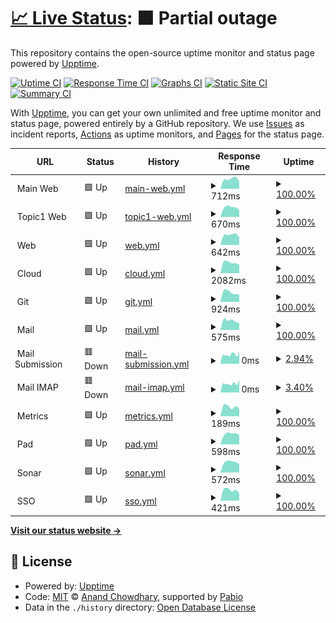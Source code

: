 # [📈 Live Status](https://demo.upptime.js.org): <!--live status--> **🟧 Partial outage**

This repository contains the open-source uptime monitor and status page powered by [Upptime](https://github.com/upptime/upptime).

[![Uptime CI](https://github.com/wuan/upptime/workflows/Uptime%20CI/badge.svg)](https://github.com/wuan/upptime/actions?query=workflow%3A%22Uptime+CI%22)
[![Response Time CI](https://github.com/wuan/upptime/workflows/Response%20Time%20CI/badge.svg)](https://github.com/wuan/upptime/actions?query=workflow%3A%22Response+Time+CI%22)
[![Graphs CI](https://github.com/wuan/upptime/workflows/Graphs%20CI/badge.svg)](https://github.com/wuan/upptime/actions?query=workflow%3A%22Graphs+CI%22)
[![Static Site CI](https://github.com/wuan/upptime/workflows/Static%20Site%20CI/badge.svg)](https://github.com/wuan/upptime/actions?query=workflow%3A%22Static+Site+CI%22)
[![Summary CI](https://github.com/wuan/upptime/workflows/Summary%20CI/badge.svg)](https://github.com/wuan/upptime/actions?query=workflow%3A%22Summary+CI%22)

With [Upptime](https://upptime.js.org), you can get your own unlimited and free uptime monitor and status page, powered entirely by a GitHub repository. We use [Issues](https://github.com/wuan/upptime/issues) as incident reports, [Actions](https://github.com/wuan/upptime/actions) as uptime monitors, and [Pages](https://demo.upptime.js.org) for the status page.

<!--start: status pages-->
<!-- This summary is generated by Upptime (https://github.com/upptime/upptime) -->
<!-- Do not edit this manually, your changes will be overwritten -->
<!-- prettier-ignore -->
| URL | Status | History | Response Time | Uptime |
| --- | ------ | ------- | ------------- | ------ |
| <img alt="" src="https://icons.duckduckgo.com/ip3/$public_web.ico" height="13"> Main Web | 🟩 Up | [main-web.yml](https://github.com/oetztal/upptime-infra/commits/HEAD/history/main-web.yml) | <details><summary><img alt="Response time graph" src="./graphs/main-web/response-time-week.png" height="20"> 712ms</summary><br><a href="https://oetztal.github.io/upptime-infra/history/main-web"><img alt="Response time 712" src="https://img.shields.io/endpoint?url=https%3A%2F%2Fraw.githubusercontent.com%2Foetztal%2Fupptime-infra%2FHEAD%2Fapi%2Fmain-web%2Fresponse-time.json"></a><br><a href="https://oetztal.github.io/upptime-infra/history/main-web"><img alt="24-hour response time 712" src="https://img.shields.io/endpoint?url=https%3A%2F%2Fraw.githubusercontent.com%2Foetztal%2Fupptime-infra%2FHEAD%2Fapi%2Fmain-web%2Fresponse-time-day.json"></a><br><a href="https://oetztal.github.io/upptime-infra/history/main-web"><img alt="7-day response time 712" src="https://img.shields.io/endpoint?url=https%3A%2F%2Fraw.githubusercontent.com%2Foetztal%2Fupptime-infra%2FHEAD%2Fapi%2Fmain-web%2Fresponse-time-week.json"></a><br><a href="https://oetztal.github.io/upptime-infra/history/main-web"><img alt="30-day response time 712" src="https://img.shields.io/endpoint?url=https%3A%2F%2Fraw.githubusercontent.com%2Foetztal%2Fupptime-infra%2FHEAD%2Fapi%2Fmain-web%2Fresponse-time-month.json"></a><br><a href="https://oetztal.github.io/upptime-infra/history/main-web"><img alt="1-year response time 712" src="https://img.shields.io/endpoint?url=https%3A%2F%2Fraw.githubusercontent.com%2Foetztal%2Fupptime-infra%2FHEAD%2Fapi%2Fmain-web%2Fresponse-time-year.json"></a></details> | <details><summary><a href="https://oetztal.github.io/upptime-infra/history/main-web">100.00%</a></summary><a href="https://oetztal.github.io/upptime-infra/history/main-web"><img alt="All-time uptime 100.00%" src="https://img.shields.io/endpoint?url=https%3A%2F%2Fraw.githubusercontent.com%2Foetztal%2Fupptime-infra%2FHEAD%2Fapi%2Fmain-web%2Fuptime.json"></a><br><a href="https://oetztal.github.io/upptime-infra/history/main-web"><img alt="24-hour uptime 100.00%" src="https://img.shields.io/endpoint?url=https%3A%2F%2Fraw.githubusercontent.com%2Foetztal%2Fupptime-infra%2FHEAD%2Fapi%2Fmain-web%2Fuptime-day.json"></a><br><a href="https://oetztal.github.io/upptime-infra/history/main-web"><img alt="7-day uptime 100.00%" src="https://img.shields.io/endpoint?url=https%3A%2F%2Fraw.githubusercontent.com%2Foetztal%2Fupptime-infra%2FHEAD%2Fapi%2Fmain-web%2Fuptime-week.json"></a><br><a href="https://oetztal.github.io/upptime-infra/history/main-web"><img alt="30-day uptime 100.00%" src="https://img.shields.io/endpoint?url=https%3A%2F%2Fraw.githubusercontent.com%2Foetztal%2Fupptime-infra%2FHEAD%2Fapi%2Fmain-web%2Fuptime-month.json"></a><br><a href="https://oetztal.github.io/upptime-infra/history/main-web"><img alt="1-year uptime 100.00%" src="https://img.shields.io/endpoint?url=https%3A%2F%2Fraw.githubusercontent.com%2Foetztal%2Fupptime-infra%2FHEAD%2Fapi%2Fmain-web%2Fuptime-year.json"></a></details>
| <img alt="" src="https://icons.duckduckgo.com/ip3/$topic1_web.ico" height="13"> Topic1 Web | 🟩 Up | [topic1-web.yml](https://github.com/oetztal/upptime-infra/commits/HEAD/history/topic1-web.yml) | <details><summary><img alt="Response time graph" src="./graphs/topic1-web/response-time-week.png" height="20"> 670ms</summary><br><a href="https://oetztal.github.io/upptime-infra/history/topic1-web"><img alt="Response time 670" src="https://img.shields.io/endpoint?url=https%3A%2F%2Fraw.githubusercontent.com%2Foetztal%2Fupptime-infra%2FHEAD%2Fapi%2Ftopic1-web%2Fresponse-time.json"></a><br><a href="https://oetztal.github.io/upptime-infra/history/topic1-web"><img alt="24-hour response time 670" src="https://img.shields.io/endpoint?url=https%3A%2F%2Fraw.githubusercontent.com%2Foetztal%2Fupptime-infra%2FHEAD%2Fapi%2Ftopic1-web%2Fresponse-time-day.json"></a><br><a href="https://oetztal.github.io/upptime-infra/history/topic1-web"><img alt="7-day response time 670" src="https://img.shields.io/endpoint?url=https%3A%2F%2Fraw.githubusercontent.com%2Foetztal%2Fupptime-infra%2FHEAD%2Fapi%2Ftopic1-web%2Fresponse-time-week.json"></a><br><a href="https://oetztal.github.io/upptime-infra/history/topic1-web"><img alt="30-day response time 670" src="https://img.shields.io/endpoint?url=https%3A%2F%2Fraw.githubusercontent.com%2Foetztal%2Fupptime-infra%2FHEAD%2Fapi%2Ftopic1-web%2Fresponse-time-month.json"></a><br><a href="https://oetztal.github.io/upptime-infra/history/topic1-web"><img alt="1-year response time 670" src="https://img.shields.io/endpoint?url=https%3A%2F%2Fraw.githubusercontent.com%2Foetztal%2Fupptime-infra%2FHEAD%2Fapi%2Ftopic1-web%2Fresponse-time-year.json"></a></details> | <details><summary><a href="https://oetztal.github.io/upptime-infra/history/topic1-web">100.00%</a></summary><a href="https://oetztal.github.io/upptime-infra/history/topic1-web"><img alt="All-time uptime 100.00%" src="https://img.shields.io/endpoint?url=https%3A%2F%2Fraw.githubusercontent.com%2Foetztal%2Fupptime-infra%2FHEAD%2Fapi%2Ftopic1-web%2Fuptime.json"></a><br><a href="https://oetztal.github.io/upptime-infra/history/topic1-web"><img alt="24-hour uptime 100.00%" src="https://img.shields.io/endpoint?url=https%3A%2F%2Fraw.githubusercontent.com%2Foetztal%2Fupptime-infra%2FHEAD%2Fapi%2Ftopic1-web%2Fuptime-day.json"></a><br><a href="https://oetztal.github.io/upptime-infra/history/topic1-web"><img alt="7-day uptime 100.00%" src="https://img.shields.io/endpoint?url=https%3A%2F%2Fraw.githubusercontent.com%2Foetztal%2Fupptime-infra%2FHEAD%2Fapi%2Ftopic1-web%2Fuptime-week.json"></a><br><a href="https://oetztal.github.io/upptime-infra/history/topic1-web"><img alt="30-day uptime 100.00%" src="https://img.shields.io/endpoint?url=https%3A%2F%2Fraw.githubusercontent.com%2Foetztal%2Fupptime-infra%2FHEAD%2Fapi%2Ftopic1-web%2Fuptime-month.json"></a><br><a href="https://oetztal.github.io/upptime-infra/history/topic1-web"><img alt="1-year uptime 100.00%" src="https://img.shields.io/endpoint?url=https%3A%2F%2Fraw.githubusercontent.com%2Foetztal%2Fupptime-infra%2FHEAD%2Fapi%2Ftopic1-web%2Fuptime-year.json"></a></details>
| <img alt="" src="https://icons.duckduckgo.com/ip3/$internal_domain.ico" height="13"> Web | 🟩 Up | [web.yml](https://github.com/oetztal/upptime-infra/commits/HEAD/history/web.yml) | <details><summary><img alt="Response time graph" src="./graphs/web/response-time-week.png" height="20"> 642ms</summary><br><a href="https://oetztal.github.io/upptime-infra/history/web"><img alt="Response time 642" src="https://img.shields.io/endpoint?url=https%3A%2F%2Fraw.githubusercontent.com%2Foetztal%2Fupptime-infra%2FHEAD%2Fapi%2Fweb%2Fresponse-time.json"></a><br><a href="https://oetztal.github.io/upptime-infra/history/web"><img alt="24-hour response time 642" src="https://img.shields.io/endpoint?url=https%3A%2F%2Fraw.githubusercontent.com%2Foetztal%2Fupptime-infra%2FHEAD%2Fapi%2Fweb%2Fresponse-time-day.json"></a><br><a href="https://oetztal.github.io/upptime-infra/history/web"><img alt="7-day response time 642" src="https://img.shields.io/endpoint?url=https%3A%2F%2Fraw.githubusercontent.com%2Foetztal%2Fupptime-infra%2FHEAD%2Fapi%2Fweb%2Fresponse-time-week.json"></a><br><a href="https://oetztal.github.io/upptime-infra/history/web"><img alt="30-day response time 642" src="https://img.shields.io/endpoint?url=https%3A%2F%2Fraw.githubusercontent.com%2Foetztal%2Fupptime-infra%2FHEAD%2Fapi%2Fweb%2Fresponse-time-month.json"></a><br><a href="https://oetztal.github.io/upptime-infra/history/web"><img alt="1-year response time 642" src="https://img.shields.io/endpoint?url=https%3A%2F%2Fraw.githubusercontent.com%2Foetztal%2Fupptime-infra%2FHEAD%2Fapi%2Fweb%2Fresponse-time-year.json"></a></details> | <details><summary><a href="https://oetztal.github.io/upptime-infra/history/web">100.00%</a></summary><a href="https://oetztal.github.io/upptime-infra/history/web"><img alt="All-time uptime 100.00%" src="https://img.shields.io/endpoint?url=https%3A%2F%2Fraw.githubusercontent.com%2Foetztal%2Fupptime-infra%2FHEAD%2Fapi%2Fweb%2Fuptime.json"></a><br><a href="https://oetztal.github.io/upptime-infra/history/web"><img alt="24-hour uptime 100.00%" src="https://img.shields.io/endpoint?url=https%3A%2F%2Fraw.githubusercontent.com%2Foetztal%2Fupptime-infra%2FHEAD%2Fapi%2Fweb%2Fuptime-day.json"></a><br><a href="https://oetztal.github.io/upptime-infra/history/web"><img alt="7-day uptime 100.00%" src="https://img.shields.io/endpoint?url=https%3A%2F%2Fraw.githubusercontent.com%2Foetztal%2Fupptime-infra%2FHEAD%2Fapi%2Fweb%2Fuptime-week.json"></a><br><a href="https://oetztal.github.io/upptime-infra/history/web"><img alt="30-day uptime 100.00%" src="https://img.shields.io/endpoint?url=https%3A%2F%2Fraw.githubusercontent.com%2Foetztal%2Fupptime-infra%2FHEAD%2Fapi%2Fweb%2Fuptime-month.json"></a><br><a href="https://oetztal.github.io/upptime-infra/history/web"><img alt="1-year uptime 100.00%" src="https://img.shields.io/endpoint?url=https%3A%2F%2Fraw.githubusercontent.com%2Foetztal%2Fupptime-infra%2FHEAD%2Fapi%2Fweb%2Fuptime-year.json"></a></details>
| <img alt="" src="https://icons.duckduckgo.com/ip3/cloud.$internal_domain.ico" height="13"> Cloud | 🟩 Up | [cloud.yml](https://github.com/oetztal/upptime-infra/commits/HEAD/history/cloud.yml) | <details><summary><img alt="Response time graph" src="./graphs/cloud/response-time-week.png" height="20"> 2082ms</summary><br><a href="https://oetztal.github.io/upptime-infra/history/cloud"><img alt="Response time 2082" src="https://img.shields.io/endpoint?url=https%3A%2F%2Fraw.githubusercontent.com%2Foetztal%2Fupptime-infra%2FHEAD%2Fapi%2Fcloud%2Fresponse-time.json"></a><br><a href="https://oetztal.github.io/upptime-infra/history/cloud"><img alt="24-hour response time 2082" src="https://img.shields.io/endpoint?url=https%3A%2F%2Fraw.githubusercontent.com%2Foetztal%2Fupptime-infra%2FHEAD%2Fapi%2Fcloud%2Fresponse-time-day.json"></a><br><a href="https://oetztal.github.io/upptime-infra/history/cloud"><img alt="7-day response time 2082" src="https://img.shields.io/endpoint?url=https%3A%2F%2Fraw.githubusercontent.com%2Foetztal%2Fupptime-infra%2FHEAD%2Fapi%2Fcloud%2Fresponse-time-week.json"></a><br><a href="https://oetztal.github.io/upptime-infra/history/cloud"><img alt="30-day response time 2082" src="https://img.shields.io/endpoint?url=https%3A%2F%2Fraw.githubusercontent.com%2Foetztal%2Fupptime-infra%2FHEAD%2Fapi%2Fcloud%2Fresponse-time-month.json"></a><br><a href="https://oetztal.github.io/upptime-infra/history/cloud"><img alt="1-year response time 2082" src="https://img.shields.io/endpoint?url=https%3A%2F%2Fraw.githubusercontent.com%2Foetztal%2Fupptime-infra%2FHEAD%2Fapi%2Fcloud%2Fresponse-time-year.json"></a></details> | <details><summary><a href="https://oetztal.github.io/upptime-infra/history/cloud">100.00%</a></summary><a href="https://oetztal.github.io/upptime-infra/history/cloud"><img alt="All-time uptime 100.00%" src="https://img.shields.io/endpoint?url=https%3A%2F%2Fraw.githubusercontent.com%2Foetztal%2Fupptime-infra%2FHEAD%2Fapi%2Fcloud%2Fuptime.json"></a><br><a href="https://oetztal.github.io/upptime-infra/history/cloud"><img alt="24-hour uptime 100.00%" src="https://img.shields.io/endpoint?url=https%3A%2F%2Fraw.githubusercontent.com%2Foetztal%2Fupptime-infra%2FHEAD%2Fapi%2Fcloud%2Fuptime-day.json"></a><br><a href="https://oetztal.github.io/upptime-infra/history/cloud"><img alt="7-day uptime 100.00%" src="https://img.shields.io/endpoint?url=https%3A%2F%2Fraw.githubusercontent.com%2Foetztal%2Fupptime-infra%2FHEAD%2Fapi%2Fcloud%2Fuptime-week.json"></a><br><a href="https://oetztal.github.io/upptime-infra/history/cloud"><img alt="30-day uptime 100.00%" src="https://img.shields.io/endpoint?url=https%3A%2F%2Fraw.githubusercontent.com%2Foetztal%2Fupptime-infra%2FHEAD%2Fapi%2Fcloud%2Fuptime-month.json"></a><br><a href="https://oetztal.github.io/upptime-infra/history/cloud"><img alt="1-year uptime 100.00%" src="https://img.shields.io/endpoint?url=https%3A%2F%2Fraw.githubusercontent.com%2Foetztal%2Fupptime-infra%2FHEAD%2Fapi%2Fcloud%2Fuptime-year.json"></a></details>
| <img alt="" src="https://icons.duckduckgo.com/ip3/git.$internal_domain.ico" height="13"> Git | 🟩 Up | [git.yml](https://github.com/oetztal/upptime-infra/commits/HEAD/history/git.yml) | <details><summary><img alt="Response time graph" src="./graphs/git/response-time-week.png" height="20"> 924ms</summary><br><a href="https://oetztal.github.io/upptime-infra/history/git"><img alt="Response time 924" src="https://img.shields.io/endpoint?url=https%3A%2F%2Fraw.githubusercontent.com%2Foetztal%2Fupptime-infra%2FHEAD%2Fapi%2Fgit%2Fresponse-time.json"></a><br><a href="https://oetztal.github.io/upptime-infra/history/git"><img alt="24-hour response time 924" src="https://img.shields.io/endpoint?url=https%3A%2F%2Fraw.githubusercontent.com%2Foetztal%2Fupptime-infra%2FHEAD%2Fapi%2Fgit%2Fresponse-time-day.json"></a><br><a href="https://oetztal.github.io/upptime-infra/history/git"><img alt="7-day response time 924" src="https://img.shields.io/endpoint?url=https%3A%2F%2Fraw.githubusercontent.com%2Foetztal%2Fupptime-infra%2FHEAD%2Fapi%2Fgit%2Fresponse-time-week.json"></a><br><a href="https://oetztal.github.io/upptime-infra/history/git"><img alt="30-day response time 924" src="https://img.shields.io/endpoint?url=https%3A%2F%2Fraw.githubusercontent.com%2Foetztal%2Fupptime-infra%2FHEAD%2Fapi%2Fgit%2Fresponse-time-month.json"></a><br><a href="https://oetztal.github.io/upptime-infra/history/git"><img alt="1-year response time 924" src="https://img.shields.io/endpoint?url=https%3A%2F%2Fraw.githubusercontent.com%2Foetztal%2Fupptime-infra%2FHEAD%2Fapi%2Fgit%2Fresponse-time-year.json"></a></details> | <details><summary><a href="https://oetztal.github.io/upptime-infra/history/git">100.00%</a></summary><a href="https://oetztal.github.io/upptime-infra/history/git"><img alt="All-time uptime 100.00%" src="https://img.shields.io/endpoint?url=https%3A%2F%2Fraw.githubusercontent.com%2Foetztal%2Fupptime-infra%2FHEAD%2Fapi%2Fgit%2Fuptime.json"></a><br><a href="https://oetztal.github.io/upptime-infra/history/git"><img alt="24-hour uptime 100.00%" src="https://img.shields.io/endpoint?url=https%3A%2F%2Fraw.githubusercontent.com%2Foetztal%2Fupptime-infra%2FHEAD%2Fapi%2Fgit%2Fuptime-day.json"></a><br><a href="https://oetztal.github.io/upptime-infra/history/git"><img alt="7-day uptime 100.00%" src="https://img.shields.io/endpoint?url=https%3A%2F%2Fraw.githubusercontent.com%2Foetztal%2Fupptime-infra%2FHEAD%2Fapi%2Fgit%2Fuptime-week.json"></a><br><a href="https://oetztal.github.io/upptime-infra/history/git"><img alt="30-day uptime 100.00%" src="https://img.shields.io/endpoint?url=https%3A%2F%2Fraw.githubusercontent.com%2Foetztal%2Fupptime-infra%2FHEAD%2Fapi%2Fgit%2Fuptime-month.json"></a><br><a href="https://oetztal.github.io/upptime-infra/history/git"><img alt="1-year uptime 100.00%" src="https://img.shields.io/endpoint?url=https%3A%2F%2Fraw.githubusercontent.com%2Foetztal%2Fupptime-infra%2FHEAD%2Fapi%2Fgit%2Fuptime-year.json"></a></details>
| <img alt="" src="https://icons.duckduckgo.com/ip3/mail.$internal_domain.ico" height="13"> Mail | 🟩 Up | [mail.yml](https://github.com/oetztal/upptime-infra/commits/HEAD/history/mail.yml) | <details><summary><img alt="Response time graph" src="./graphs/mail/response-time-week.png" height="20"> 575ms</summary><br><a href="https://oetztal.github.io/upptime-infra/history/mail"><img alt="Response time 575" src="https://img.shields.io/endpoint?url=https%3A%2F%2Fraw.githubusercontent.com%2Foetztal%2Fupptime-infra%2FHEAD%2Fapi%2Fmail%2Fresponse-time.json"></a><br><a href="https://oetztal.github.io/upptime-infra/history/mail"><img alt="24-hour response time 575" src="https://img.shields.io/endpoint?url=https%3A%2F%2Fraw.githubusercontent.com%2Foetztal%2Fupptime-infra%2FHEAD%2Fapi%2Fmail%2Fresponse-time-day.json"></a><br><a href="https://oetztal.github.io/upptime-infra/history/mail"><img alt="7-day response time 575" src="https://img.shields.io/endpoint?url=https%3A%2F%2Fraw.githubusercontent.com%2Foetztal%2Fupptime-infra%2FHEAD%2Fapi%2Fmail%2Fresponse-time-week.json"></a><br><a href="https://oetztal.github.io/upptime-infra/history/mail"><img alt="30-day response time 575" src="https://img.shields.io/endpoint?url=https%3A%2F%2Fraw.githubusercontent.com%2Foetztal%2Fupptime-infra%2FHEAD%2Fapi%2Fmail%2Fresponse-time-month.json"></a><br><a href="https://oetztal.github.io/upptime-infra/history/mail"><img alt="1-year response time 575" src="https://img.shields.io/endpoint?url=https%3A%2F%2Fraw.githubusercontent.com%2Foetztal%2Fupptime-infra%2FHEAD%2Fapi%2Fmail%2Fresponse-time-year.json"></a></details> | <details><summary><a href="https://oetztal.github.io/upptime-infra/history/mail">100.00%</a></summary><a href="https://oetztal.github.io/upptime-infra/history/mail"><img alt="All-time uptime 100.00%" src="https://img.shields.io/endpoint?url=https%3A%2F%2Fraw.githubusercontent.com%2Foetztal%2Fupptime-infra%2FHEAD%2Fapi%2Fmail%2Fuptime.json"></a><br><a href="https://oetztal.github.io/upptime-infra/history/mail"><img alt="24-hour uptime 100.00%" src="https://img.shields.io/endpoint?url=https%3A%2F%2Fraw.githubusercontent.com%2Foetztal%2Fupptime-infra%2FHEAD%2Fapi%2Fmail%2Fuptime-day.json"></a><br><a href="https://oetztal.github.io/upptime-infra/history/mail"><img alt="7-day uptime 100.00%" src="https://img.shields.io/endpoint?url=https%3A%2F%2Fraw.githubusercontent.com%2Foetztal%2Fupptime-infra%2FHEAD%2Fapi%2Fmail%2Fuptime-week.json"></a><br><a href="https://oetztal.github.io/upptime-infra/history/mail"><img alt="30-day uptime 100.00%" src="https://img.shields.io/endpoint?url=https%3A%2F%2Fraw.githubusercontent.com%2Foetztal%2Fupptime-infra%2FHEAD%2Fapi%2Fmail%2Fuptime-month.json"></a><br><a href="https://oetztal.github.io/upptime-infra/history/mail"><img alt="1-year uptime 100.00%" src="https://img.shields.io/endpoint?url=https%3A%2F%2Fraw.githubusercontent.com%2Foetztal%2Fupptime-infra%2FHEAD%2Fapi%2Fmail%2Fuptime-year.json"></a></details>
| <img alt="" src="https://icons.duckduckgo.com/ip3/null.ico" height="13"> Mail Submission | 🟥 Down | [mail-submission.yml](https://github.com/oetztal/upptime-infra/commits/HEAD/history/mail-submission.yml) | <details><summary><img alt="Response time graph" src="./graphs/mail-submission/response-time-week.png" height="20"> 0ms</summary><br><a href="https://oetztal.github.io/upptime-infra/history/mail-submission"><img alt="Response time 0" src="https://img.shields.io/endpoint?url=https%3A%2F%2Fraw.githubusercontent.com%2Foetztal%2Fupptime-infra%2FHEAD%2Fapi%2Fmail-submission%2Fresponse-time.json"></a><br><a href="https://oetztal.github.io/upptime-infra/history/mail-submission"><img alt="24-hour response time 0" src="https://img.shields.io/endpoint?url=https%3A%2F%2Fraw.githubusercontent.com%2Foetztal%2Fupptime-infra%2FHEAD%2Fapi%2Fmail-submission%2Fresponse-time-day.json"></a><br><a href="https://oetztal.github.io/upptime-infra/history/mail-submission"><img alt="7-day response time 0" src="https://img.shields.io/endpoint?url=https%3A%2F%2Fraw.githubusercontent.com%2Foetztal%2Fupptime-infra%2FHEAD%2Fapi%2Fmail-submission%2Fresponse-time-week.json"></a><br><a href="https://oetztal.github.io/upptime-infra/history/mail-submission"><img alt="30-day response time 0" src="https://img.shields.io/endpoint?url=https%3A%2F%2Fraw.githubusercontent.com%2Foetztal%2Fupptime-infra%2FHEAD%2Fapi%2Fmail-submission%2Fresponse-time-month.json"></a><br><a href="https://oetztal.github.io/upptime-infra/history/mail-submission"><img alt="1-year response time 0" src="https://img.shields.io/endpoint?url=https%3A%2F%2Fraw.githubusercontent.com%2Foetztal%2Fupptime-infra%2FHEAD%2Fapi%2Fmail-submission%2Fresponse-time-year.json"></a></details> | <details><summary><a href="https://oetztal.github.io/upptime-infra/history/mail-submission">2.94%</a></summary><a href="https://oetztal.github.io/upptime-infra/history/mail-submission"><img alt="All-time uptime 2.94%" src="https://img.shields.io/endpoint?url=https%3A%2F%2Fraw.githubusercontent.com%2Foetztal%2Fupptime-infra%2FHEAD%2Fapi%2Fmail-submission%2Fuptime.json"></a><br><a href="https://oetztal.github.io/upptime-infra/history/mail-submission"><img alt="24-hour uptime 2.94%" src="https://img.shields.io/endpoint?url=https%3A%2F%2Fraw.githubusercontent.com%2Foetztal%2Fupptime-infra%2FHEAD%2Fapi%2Fmail-submission%2Fuptime-day.json"></a><br><a href="https://oetztal.github.io/upptime-infra/history/mail-submission"><img alt="7-day uptime 2.94%" src="https://img.shields.io/endpoint?url=https%3A%2F%2Fraw.githubusercontent.com%2Foetztal%2Fupptime-infra%2FHEAD%2Fapi%2Fmail-submission%2Fuptime-week.json"></a><br><a href="https://oetztal.github.io/upptime-infra/history/mail-submission"><img alt="30-day uptime 2.94%" src="https://img.shields.io/endpoint?url=https%3A%2F%2Fraw.githubusercontent.com%2Foetztal%2Fupptime-infra%2FHEAD%2Fapi%2Fmail-submission%2Fuptime-month.json"></a><br><a href="https://oetztal.github.io/upptime-infra/history/mail-submission"><img alt="1-year uptime 2.94%" src="https://img.shields.io/endpoint?url=https%3A%2F%2Fraw.githubusercontent.com%2Foetztal%2Fupptime-infra%2FHEAD%2Fapi%2Fmail-submission%2Fuptime-year.json"></a></details>
| <img alt="" src="https://icons.duckduckgo.com/ip3/null.ico" height="13"> Mail IMAP | 🟥 Down | [mail-imap.yml](https://github.com/oetztal/upptime-infra/commits/HEAD/history/mail-imap.yml) | <details><summary><img alt="Response time graph" src="./graphs/mail-imap/response-time-week.png" height="20"> 0ms</summary><br><a href="https://oetztal.github.io/upptime-infra/history/mail-imap"><img alt="Response time 0" src="https://img.shields.io/endpoint?url=https%3A%2F%2Fraw.githubusercontent.com%2Foetztal%2Fupptime-infra%2FHEAD%2Fapi%2Fmail-imap%2Fresponse-time.json"></a><br><a href="https://oetztal.github.io/upptime-infra/history/mail-imap"><img alt="24-hour response time 0" src="https://img.shields.io/endpoint?url=https%3A%2F%2Fraw.githubusercontent.com%2Foetztal%2Fupptime-infra%2FHEAD%2Fapi%2Fmail-imap%2Fresponse-time-day.json"></a><br><a href="https://oetztal.github.io/upptime-infra/history/mail-imap"><img alt="7-day response time 0" src="https://img.shields.io/endpoint?url=https%3A%2F%2Fraw.githubusercontent.com%2Foetztal%2Fupptime-infra%2FHEAD%2Fapi%2Fmail-imap%2Fresponse-time-week.json"></a><br><a href="https://oetztal.github.io/upptime-infra/history/mail-imap"><img alt="30-day response time 0" src="https://img.shields.io/endpoint?url=https%3A%2F%2Fraw.githubusercontent.com%2Foetztal%2Fupptime-infra%2FHEAD%2Fapi%2Fmail-imap%2Fresponse-time-month.json"></a><br><a href="https://oetztal.github.io/upptime-infra/history/mail-imap"><img alt="1-year response time 0" src="https://img.shields.io/endpoint?url=https%3A%2F%2Fraw.githubusercontent.com%2Foetztal%2Fupptime-infra%2FHEAD%2Fapi%2Fmail-imap%2Fresponse-time-year.json"></a></details> | <details><summary><a href="https://oetztal.github.io/upptime-infra/history/mail-imap">3.40%</a></summary><a href="https://oetztal.github.io/upptime-infra/history/mail-imap"><img alt="All-time uptime 3.40%" src="https://img.shields.io/endpoint?url=https%3A%2F%2Fraw.githubusercontent.com%2Foetztal%2Fupptime-infra%2FHEAD%2Fapi%2Fmail-imap%2Fuptime.json"></a><br><a href="https://oetztal.github.io/upptime-infra/history/mail-imap"><img alt="24-hour uptime 3.40%" src="https://img.shields.io/endpoint?url=https%3A%2F%2Fraw.githubusercontent.com%2Foetztal%2Fupptime-infra%2FHEAD%2Fapi%2Fmail-imap%2Fuptime-day.json"></a><br><a href="https://oetztal.github.io/upptime-infra/history/mail-imap"><img alt="7-day uptime 3.40%" src="https://img.shields.io/endpoint?url=https%3A%2F%2Fraw.githubusercontent.com%2Foetztal%2Fupptime-infra%2FHEAD%2Fapi%2Fmail-imap%2Fuptime-week.json"></a><br><a href="https://oetztal.github.io/upptime-infra/history/mail-imap"><img alt="30-day uptime 3.40%" src="https://img.shields.io/endpoint?url=https%3A%2F%2Fraw.githubusercontent.com%2Foetztal%2Fupptime-infra%2FHEAD%2Fapi%2Fmail-imap%2Fuptime-month.json"></a><br><a href="https://oetztal.github.io/upptime-infra/history/mail-imap"><img alt="1-year uptime 3.40%" src="https://img.shields.io/endpoint?url=https%3A%2F%2Fraw.githubusercontent.com%2Foetztal%2Fupptime-infra%2FHEAD%2Fapi%2Fmail-imap%2Fuptime-year.json"></a></details>
| <img alt="" src="https://icons.duckduckgo.com/ip3/mail.$internal_domain.ico" height="13"> Metrics | 🟩 Up | [metrics.yml](https://github.com/oetztal/upptime-infra/commits/HEAD/history/metrics.yml) | <details><summary><img alt="Response time graph" src="./graphs/metrics/response-time-week.png" height="20"> 189ms</summary><br><a href="https://oetztal.github.io/upptime-infra/history/metrics"><img alt="Response time 189" src="https://img.shields.io/endpoint?url=https%3A%2F%2Fraw.githubusercontent.com%2Foetztal%2Fupptime-infra%2FHEAD%2Fapi%2Fmetrics%2Fresponse-time.json"></a><br><a href="https://oetztal.github.io/upptime-infra/history/metrics"><img alt="24-hour response time 189" src="https://img.shields.io/endpoint?url=https%3A%2F%2Fraw.githubusercontent.com%2Foetztal%2Fupptime-infra%2FHEAD%2Fapi%2Fmetrics%2Fresponse-time-day.json"></a><br><a href="https://oetztal.github.io/upptime-infra/history/metrics"><img alt="7-day response time 189" src="https://img.shields.io/endpoint?url=https%3A%2F%2Fraw.githubusercontent.com%2Foetztal%2Fupptime-infra%2FHEAD%2Fapi%2Fmetrics%2Fresponse-time-week.json"></a><br><a href="https://oetztal.github.io/upptime-infra/history/metrics"><img alt="30-day response time 189" src="https://img.shields.io/endpoint?url=https%3A%2F%2Fraw.githubusercontent.com%2Foetztal%2Fupptime-infra%2FHEAD%2Fapi%2Fmetrics%2Fresponse-time-month.json"></a><br><a href="https://oetztal.github.io/upptime-infra/history/metrics"><img alt="1-year response time 189" src="https://img.shields.io/endpoint?url=https%3A%2F%2Fraw.githubusercontent.com%2Foetztal%2Fupptime-infra%2FHEAD%2Fapi%2Fmetrics%2Fresponse-time-year.json"></a></details> | <details><summary><a href="https://oetztal.github.io/upptime-infra/history/metrics">100.00%</a></summary><a href="https://oetztal.github.io/upptime-infra/history/metrics"><img alt="All-time uptime 100.00%" src="https://img.shields.io/endpoint?url=https%3A%2F%2Fraw.githubusercontent.com%2Foetztal%2Fupptime-infra%2FHEAD%2Fapi%2Fmetrics%2Fuptime.json"></a><br><a href="https://oetztal.github.io/upptime-infra/history/metrics"><img alt="24-hour uptime 100.00%" src="https://img.shields.io/endpoint?url=https%3A%2F%2Fraw.githubusercontent.com%2Foetztal%2Fupptime-infra%2FHEAD%2Fapi%2Fmetrics%2Fuptime-day.json"></a><br><a href="https://oetztal.github.io/upptime-infra/history/metrics"><img alt="7-day uptime 100.00%" src="https://img.shields.io/endpoint?url=https%3A%2F%2Fraw.githubusercontent.com%2Foetztal%2Fupptime-infra%2FHEAD%2Fapi%2Fmetrics%2Fuptime-week.json"></a><br><a href="https://oetztal.github.io/upptime-infra/history/metrics"><img alt="30-day uptime 100.00%" src="https://img.shields.io/endpoint?url=https%3A%2F%2Fraw.githubusercontent.com%2Foetztal%2Fupptime-infra%2FHEAD%2Fapi%2Fmetrics%2Fuptime-month.json"></a><br><a href="https://oetztal.github.io/upptime-infra/history/metrics"><img alt="1-year uptime 100.00%" src="https://img.shields.io/endpoint?url=https%3A%2F%2Fraw.githubusercontent.com%2Foetztal%2Fupptime-infra%2FHEAD%2Fapi%2Fmetrics%2Fuptime-year.json"></a></details>
| <img alt="" src="https://icons.duckduckgo.com/ip3/pad.$internal_domain.ico" height="13"> Pad | 🟩 Up | [pad.yml](https://github.com/oetztal/upptime-infra/commits/HEAD/history/pad.yml) | <details><summary><img alt="Response time graph" src="./graphs/pad/response-time-week.png" height="20"> 598ms</summary><br><a href="https://oetztal.github.io/upptime-infra/history/pad"><img alt="Response time 598" src="https://img.shields.io/endpoint?url=https%3A%2F%2Fraw.githubusercontent.com%2Foetztal%2Fupptime-infra%2FHEAD%2Fapi%2Fpad%2Fresponse-time.json"></a><br><a href="https://oetztal.github.io/upptime-infra/history/pad"><img alt="24-hour response time 598" src="https://img.shields.io/endpoint?url=https%3A%2F%2Fraw.githubusercontent.com%2Foetztal%2Fupptime-infra%2FHEAD%2Fapi%2Fpad%2Fresponse-time-day.json"></a><br><a href="https://oetztal.github.io/upptime-infra/history/pad"><img alt="7-day response time 598" src="https://img.shields.io/endpoint?url=https%3A%2F%2Fraw.githubusercontent.com%2Foetztal%2Fupptime-infra%2FHEAD%2Fapi%2Fpad%2Fresponse-time-week.json"></a><br><a href="https://oetztal.github.io/upptime-infra/history/pad"><img alt="30-day response time 598" src="https://img.shields.io/endpoint?url=https%3A%2F%2Fraw.githubusercontent.com%2Foetztal%2Fupptime-infra%2FHEAD%2Fapi%2Fpad%2Fresponse-time-month.json"></a><br><a href="https://oetztal.github.io/upptime-infra/history/pad"><img alt="1-year response time 598" src="https://img.shields.io/endpoint?url=https%3A%2F%2Fraw.githubusercontent.com%2Foetztal%2Fupptime-infra%2FHEAD%2Fapi%2Fpad%2Fresponse-time-year.json"></a></details> | <details><summary><a href="https://oetztal.github.io/upptime-infra/history/pad">100.00%</a></summary><a href="https://oetztal.github.io/upptime-infra/history/pad"><img alt="All-time uptime 100.00%" src="https://img.shields.io/endpoint?url=https%3A%2F%2Fraw.githubusercontent.com%2Foetztal%2Fupptime-infra%2FHEAD%2Fapi%2Fpad%2Fuptime.json"></a><br><a href="https://oetztal.github.io/upptime-infra/history/pad"><img alt="24-hour uptime 100.00%" src="https://img.shields.io/endpoint?url=https%3A%2F%2Fraw.githubusercontent.com%2Foetztal%2Fupptime-infra%2FHEAD%2Fapi%2Fpad%2Fuptime-day.json"></a><br><a href="https://oetztal.github.io/upptime-infra/history/pad"><img alt="7-day uptime 100.00%" src="https://img.shields.io/endpoint?url=https%3A%2F%2Fraw.githubusercontent.com%2Foetztal%2Fupptime-infra%2FHEAD%2Fapi%2Fpad%2Fuptime-week.json"></a><br><a href="https://oetztal.github.io/upptime-infra/history/pad"><img alt="30-day uptime 100.00%" src="https://img.shields.io/endpoint?url=https%3A%2F%2Fraw.githubusercontent.com%2Foetztal%2Fupptime-infra%2FHEAD%2Fapi%2Fpad%2Fuptime-month.json"></a><br><a href="https://oetztal.github.io/upptime-infra/history/pad"><img alt="1-year uptime 100.00%" src="https://img.shields.io/endpoint?url=https%3A%2F%2Fraw.githubusercontent.com%2Foetztal%2Fupptime-infra%2FHEAD%2Fapi%2Fpad%2Fuptime-year.json"></a></details>
| <img alt="" src="https://icons.duckduckgo.com/ip3/sonar.$internal_domain.ico" height="13"> Sonar | 🟩 Up | [sonar.yml](https://github.com/oetztal/upptime-infra/commits/HEAD/history/sonar.yml) | <details><summary><img alt="Response time graph" src="./graphs/sonar/response-time-week.png" height="20"> 572ms</summary><br><a href="https://oetztal.github.io/upptime-infra/history/sonar"><img alt="Response time 572" src="https://img.shields.io/endpoint?url=https%3A%2F%2Fraw.githubusercontent.com%2Foetztal%2Fupptime-infra%2FHEAD%2Fapi%2Fsonar%2Fresponse-time.json"></a><br><a href="https://oetztal.github.io/upptime-infra/history/sonar"><img alt="24-hour response time 572" src="https://img.shields.io/endpoint?url=https%3A%2F%2Fraw.githubusercontent.com%2Foetztal%2Fupptime-infra%2FHEAD%2Fapi%2Fsonar%2Fresponse-time-day.json"></a><br><a href="https://oetztal.github.io/upptime-infra/history/sonar"><img alt="7-day response time 572" src="https://img.shields.io/endpoint?url=https%3A%2F%2Fraw.githubusercontent.com%2Foetztal%2Fupptime-infra%2FHEAD%2Fapi%2Fsonar%2Fresponse-time-week.json"></a><br><a href="https://oetztal.github.io/upptime-infra/history/sonar"><img alt="30-day response time 572" src="https://img.shields.io/endpoint?url=https%3A%2F%2Fraw.githubusercontent.com%2Foetztal%2Fupptime-infra%2FHEAD%2Fapi%2Fsonar%2Fresponse-time-month.json"></a><br><a href="https://oetztal.github.io/upptime-infra/history/sonar"><img alt="1-year response time 572" src="https://img.shields.io/endpoint?url=https%3A%2F%2Fraw.githubusercontent.com%2Foetztal%2Fupptime-infra%2FHEAD%2Fapi%2Fsonar%2Fresponse-time-year.json"></a></details> | <details><summary><a href="https://oetztal.github.io/upptime-infra/history/sonar">100.00%</a></summary><a href="https://oetztal.github.io/upptime-infra/history/sonar"><img alt="All-time uptime 100.00%" src="https://img.shields.io/endpoint?url=https%3A%2F%2Fraw.githubusercontent.com%2Foetztal%2Fupptime-infra%2FHEAD%2Fapi%2Fsonar%2Fuptime.json"></a><br><a href="https://oetztal.github.io/upptime-infra/history/sonar"><img alt="24-hour uptime 100.00%" src="https://img.shields.io/endpoint?url=https%3A%2F%2Fraw.githubusercontent.com%2Foetztal%2Fupptime-infra%2FHEAD%2Fapi%2Fsonar%2Fuptime-day.json"></a><br><a href="https://oetztal.github.io/upptime-infra/history/sonar"><img alt="7-day uptime 100.00%" src="https://img.shields.io/endpoint?url=https%3A%2F%2Fraw.githubusercontent.com%2Foetztal%2Fupptime-infra%2FHEAD%2Fapi%2Fsonar%2Fuptime-week.json"></a><br><a href="https://oetztal.github.io/upptime-infra/history/sonar"><img alt="30-day uptime 100.00%" src="https://img.shields.io/endpoint?url=https%3A%2F%2Fraw.githubusercontent.com%2Foetztal%2Fupptime-infra%2FHEAD%2Fapi%2Fsonar%2Fuptime-month.json"></a><br><a href="https://oetztal.github.io/upptime-infra/history/sonar"><img alt="1-year uptime 100.00%" src="https://img.shields.io/endpoint?url=https%3A%2F%2Fraw.githubusercontent.com%2Foetztal%2Fupptime-infra%2FHEAD%2Fapi%2Fsonar%2Fuptime-year.json"></a></details>
| <img alt="" src="https://icons.duckduckgo.com/ip3/sso.$internal_domain.ico" height="13"> SSO | 🟩 Up | [sso.yml](https://github.com/oetztal/upptime-infra/commits/HEAD/history/sso.yml) | <details><summary><img alt="Response time graph" src="./graphs/sso/response-time-week.png" height="20"> 421ms</summary><br><a href="https://oetztal.github.io/upptime-infra/history/sso"><img alt="Response time 421" src="https://img.shields.io/endpoint?url=https%3A%2F%2Fraw.githubusercontent.com%2Foetztal%2Fupptime-infra%2FHEAD%2Fapi%2Fsso%2Fresponse-time.json"></a><br><a href="https://oetztal.github.io/upptime-infra/history/sso"><img alt="24-hour response time 421" src="https://img.shields.io/endpoint?url=https%3A%2F%2Fraw.githubusercontent.com%2Foetztal%2Fupptime-infra%2FHEAD%2Fapi%2Fsso%2Fresponse-time-day.json"></a><br><a href="https://oetztal.github.io/upptime-infra/history/sso"><img alt="7-day response time 421" src="https://img.shields.io/endpoint?url=https%3A%2F%2Fraw.githubusercontent.com%2Foetztal%2Fupptime-infra%2FHEAD%2Fapi%2Fsso%2Fresponse-time-week.json"></a><br><a href="https://oetztal.github.io/upptime-infra/history/sso"><img alt="30-day response time 421" src="https://img.shields.io/endpoint?url=https%3A%2F%2Fraw.githubusercontent.com%2Foetztal%2Fupptime-infra%2FHEAD%2Fapi%2Fsso%2Fresponse-time-month.json"></a><br><a href="https://oetztal.github.io/upptime-infra/history/sso"><img alt="1-year response time 421" src="https://img.shields.io/endpoint?url=https%3A%2F%2Fraw.githubusercontent.com%2Foetztal%2Fupptime-infra%2FHEAD%2Fapi%2Fsso%2Fresponse-time-year.json"></a></details> | <details><summary><a href="https://oetztal.github.io/upptime-infra/history/sso">100.00%</a></summary><a href="https://oetztal.github.io/upptime-infra/history/sso"><img alt="All-time uptime 100.00%" src="https://img.shields.io/endpoint?url=https%3A%2F%2Fraw.githubusercontent.com%2Foetztal%2Fupptime-infra%2FHEAD%2Fapi%2Fsso%2Fuptime.json"></a><br><a href="https://oetztal.github.io/upptime-infra/history/sso"><img alt="24-hour uptime 100.00%" src="https://img.shields.io/endpoint?url=https%3A%2F%2Fraw.githubusercontent.com%2Foetztal%2Fupptime-infra%2FHEAD%2Fapi%2Fsso%2Fuptime-day.json"></a><br><a href="https://oetztal.github.io/upptime-infra/history/sso"><img alt="7-day uptime 100.00%" src="https://img.shields.io/endpoint?url=https%3A%2F%2Fraw.githubusercontent.com%2Foetztal%2Fupptime-infra%2FHEAD%2Fapi%2Fsso%2Fuptime-week.json"></a><br><a href="https://oetztal.github.io/upptime-infra/history/sso"><img alt="30-day uptime 100.00%" src="https://img.shields.io/endpoint?url=https%3A%2F%2Fraw.githubusercontent.com%2Foetztal%2Fupptime-infra%2FHEAD%2Fapi%2Fsso%2Fuptime-month.json"></a><br><a href="https://oetztal.github.io/upptime-infra/history/sso"><img alt="1-year uptime 100.00%" src="https://img.shields.io/endpoint?url=https%3A%2F%2Fraw.githubusercontent.com%2Foetztal%2Fupptime-infra%2FHEAD%2Fapi%2Fsso%2Fuptime-year.json"></a></details>

<!--end: status pages-->

[**Visit our status website →**](https://oetztal.github.io/upptime-infra)

## 📄 License

- Powered by: [Upptime](https://github.com/upptime/upptime)
- Code: [MIT](./LICENSE) © [Anand Chowdhary](https://anandchowdhary.com), supported by [Pabio](https://pabio.com)
- Data in the `./history` directory: [Open Database License](https://opendatacommons.org/licenses/odbl/1-0/)

